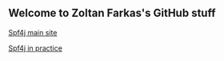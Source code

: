 ## Welcome to Zoltan Farkas's GitHub stuff

[Spf4j main site](http://www.spf4j.org)

[Spf4j in practice](https://github.com/zolyfarkas/jaxrs-spf4j-demo/wiki)
